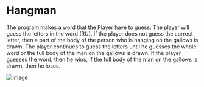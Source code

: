 # Hangman

The program makes a word that the Player have to guess. The player will guess the letters in the word (RU). If the player does not guess the correct letter, then a part of the body of the person who is hanging on the gallows is drawn. The player continues to guess the letters until he guesses the whole word or the full body of the man on the gallows is drawn. If the player guesses the word, then he wins, if the full body of the man on the gallows is drawn, then he loses.

![image](https://github.com/Mich4107/Hangman/assets/146230355/569296e8-09af-4817-8509-af7eedf85d12)


